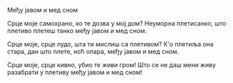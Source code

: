 Међу јавом и мед сном


Срце моје самохрано,
ко те дозва у мој дом?
Неуморна плетисанко,
што плетиво плетеш танко
међу јавом и мед сном.

Срце моје, срце лудо,
шта ти мислиш са плетивом?
К'о плетиља она стара,
дан што плете, ноћ опара,
међу јавом и мед сном.

Срце моје, срце кивно,
убио те живи гром!
Што се не даш мени живу
разабрати у плетиву
међу јавом и мед сном!
